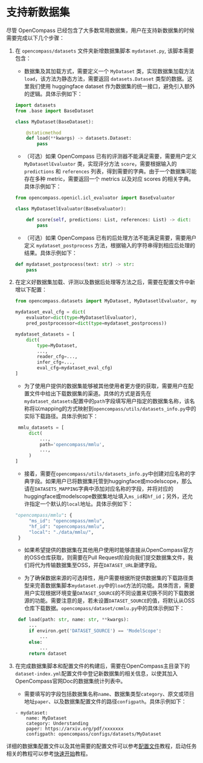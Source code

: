 # 支持新数据集

尽管 OpenCompass 已经包含了大多数常用数据集，用户在支持新数据集的时候需要完成以下几个步骤：

1. 在 `opencompass/datasets` 文件夹新增数据集脚本 `mydataset.py`, 该脚本需要包含：

   - 数据集及其加载方式，需要定义一个 `MyDataset` 类，实现数据集加载方法 `load`，该方法为静态方法，需要返回 `datasets.Dataset` 类型的数据。这里我们使用 huggingface dataset 作为数据集的统一接口，避免引入额外的逻辑。具体示例如下：

   ```python
   import datasets
   from .base import BaseDataset

   class MyDataset(BaseDataset):

       @staticmethod
       def load(**kwargs) -> datasets.Dataset:
           pass
   ```

   - （可选）如果 OpenCompass 已有的评测器不能满足需要，需要用户定义 `MyDatasetlEvaluator` 类，实现评分方法 `score`，需要根据输入的 `predictions` 和 `references` 列表，得到需要的字典。由于一个数据集可能存在多种 metric，需要返回一个 metrics 以及对应 scores 的相关字典。具体示例如下：

   ```python
   from opencompass.openicl.icl_evaluator import BaseEvaluator

   class MyDatasetlEvaluator(BaseEvaluator):

       def score(self, predictions: List, references: List) -> dict:
           pass

   ```

   - （可选）如果 OpenCompass 已有的后处理方法不能满足需要，需要用户定义 `mydataset_postprocess` 方法，根据输入的字符串得到相应后处理的结果。具体示例如下：

   ```python
   def mydataset_postprocess(text: str) -> str:
       pass
   ```

2. 在定义好数据集加载、评测以及数据后处理等方法之后，需要在配置文件中新增以下配置：

   ```python
   from opencompass.datasets import MyDataset, MyDatasetlEvaluator, mydataset_postprocess

   mydataset_eval_cfg = dict(
       evaluator=dict(type=MyDatasetlEvaluator),
       pred_postprocessor=dict(type=mydataset_postprocess))

   mydataset_datasets = [
       dict(
           type=MyDataset,
           ...,
           reader_cfg=...,
           infer_cfg=...,
           eval_cfg=mydataset_eval_cfg)
   ]
   ```

   - 为了使用户提供的数据集能够被其他使用者更方便的获取，需要用户在配置文件中给出下载数据集的渠道。具体的方式是首先在`mydataset_datasets`配置中的`path`字段填写用户指定的数据集名称，该名称将以mapping的方式映射到`opencompass/utils/datasets_info.py`中的实际下载路径。具体示例如下：

   ```python
    mmlu_datasets = [
        dict(
            ...,
            path='opencompass/mmlu',
            ...,
        )
   ]
   ```

   - 接着，需要在`opencompass/utils/datasets_info.py`中创建对应名称的字典字段。如果用户已将数据集托管到huggingface或modelscope，那么请在`DATASETS_MAPPING`字典中添加对应名称的字段，并将对应的huggingface或modelscope数据集地址填入`ms_id`和`hf_id`；另外，还允许指定一个默认的`local`地址。具体示例如下：

   ```python
   "opencompass/mmlu": {
        "ms_id": "opencompass/mmlu",
        "hf_id": "opencompass/mmlu",
        "local": "./data/mmlu/",
    }
   ```

   - 如果希望提供的数据集在其他用户使用时能够直接从OpenCompass官方的OSS仓库获取，则需要在Pull Request阶段向我们提交数据集文件，我们将代为传输数据集至OSS，并在`DATASET_URL`新建字段。

   - 为了确保数据来源的可选择性，用户需要根据所提供数据集的下载路径类型来完善数据集脚本`mydataset.py`中的`load`方法的功能。具体而言，需要用户实现根据环境变量`DATASET_SOURCE`的不同设置来切换不同的下载数据源的功能。需要注意的是，若未设置`DATASET_SOURCE`的值，将默认从OSS仓库下载数据。`opencompass/dataset/cmmlu.py`中的具体示例如下：

   ```python
    def load(path: str, name: str, **kwargs):
        ...
        if environ.get('DATASET_SOURCE') == 'ModelScope':
            ...
        else:
            ...
        return dataset
   ```

3. 在完成数据集脚本和配置文件的构建后，需要在OpenCompass主目录下的`dataset-index.yml`配置文件中登记新数据集的相关信息，以使其加入OpenCompass官网Doc的数据集统计列表中。
   
   - 需要填写的字段包括数据集名称`name`、数据集类型`category`、原文或项目地址`paper`、以及数据集配置文件的路径`configpath`。具体示例如下：
   
   ```
   - mydataset:
       name: MyDataset
       category: Understanding
       paper: https://arxiv.org/pdf/xxxxxxx
       configpath: opencompass/configs/datasets/MyDataset
   ```

详细的数据集配置文件以及其他需要的配置文件可以参考[配置文件](../user_guides/config.md)教程，启动任务相关的教程可以参考[快速开始](../get_started/quick_start.md)教程。
